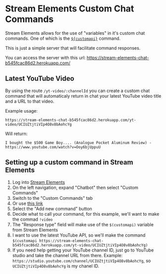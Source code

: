 # Stream Elements Custom Chat Commands

Stream Elements allows for the use of "variables" in it's custom chat commands. One of which is the [`${customapi}`](https://docs.streamelements.com/chatbot/variables/customapi) command.

This is just a simple server that will facilitate command responses.

You can access the server with this url: https://stream-elements-chat-b545fcac86d2.herokuapp.com/

## Latest YouTube Video

By using the route `/yt-video/:channelId` you can create a custom chat command that will automaticaly return in chat your latest YouTube video title and a URL to that video.

Example usage: 
```
https://stream-elements-chat-b545fcac86d2.herokuapp.com/yt-video/UCIUZtjtiVIp4O8v8bAohcYg
```

Will return:
```
I bought the $500 Game Boy.... (Analogue Pocket Aluminum Review) - https://www.youtube.com/watch?v=Ooy6bjUppuU
```

## Setting up a custom command in Stream Elements

1. Log into [Stream Elements](https://streamelements.com)
2. On the left navigation, expand "Chatbot" then select "Custom Commands"
3. Switch to the "Custom Commands" tab
4. Or use [this link](https://streamelements.com/dashboard/bot/commands/custom)
5. Select the "Add new command" button
6. Decide what to call your command, for this example, we'll want to make the commad `!video`
7. The "Response type" field will make use of the `$(customapi)` variable from Stream Elements
8. I want to use the latest YouTube API, so we'll make the command `$(customapi https://stream-elements-chat-b545fcac86d2.herokuapp.com/yt-video/UCIUZtjtiVIp4O8v8bAohcYg)`
9. If you need help getting your YouTube channel ID, just go to YouTube studio and take the channel URL from there. Example: `https://studio.youtube.com/channel/UCIUZtjtiVIp4O8v8bAohcYg`, so `UCIUZtjtiVIp4O8v8bAohcYg` is my chanel ID.